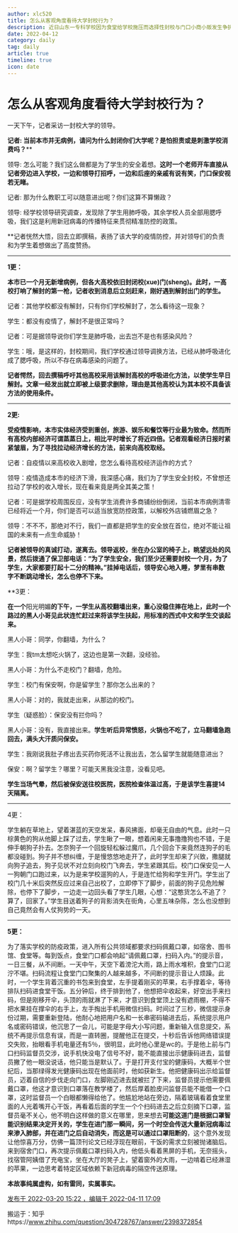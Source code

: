 ```yaml
---
author: xlc520
title: 怎么从客观角度看待大学封校行为？
description: 近日山东一专科学校因为食堂给学校施压而选择性封校与门口小商小贩发生争执。双方各执一词，争执不下，都是口口声声站在学生角度考虑（其实都为了赚学生钱），请问大家对大学封校怎么看？
date: 2022-04-12
category: daily
tag: daily
article: true
timeline: true
icon: date
---
```


# 怎么从客观角度看待大学封校行为？

一天下午，记者采访一封校大学的领导。

**记者: 当前本市并无病例，请问为什么封闭你们大学呢？是怕担责或是刺激学校消费吗？****

领导: 怎么可能？我们这么做都是为了学生的安全着想。**这时一个老师开车直接从记者旁边进入学校，一边和领导打招呼，一边和后座的亲戚有说有笑，门口保安视若无睹。**

记者: 那为什么教职工可以随意进出呢？你们这算不算懒政？

领导: 经学校领导研究调查，发现除了学生用肺呼吸，其余学校人员全部用腮呼吸，我们这是利用新冠病毒的传播特征来贯彻精准防控的政策。

**记者恍然大悟，回去立即撰稿，表扬了该大学的疫情防控，并对领导们的负责和为学生着想做出了高度赞扬。

------

**1更：**

**本市已一个月无新增病例，但各大高校依旧封闭校(xue)门(sheng)。此时，一高校打响了解封的第一枪，记者收到消息后立刻赶来，刚好遇到解封出门的学生。**

记者：其他学校都没有解封，只有你们学校解封了，怎么看待这一现象？

学生：都没有疫情了，解封不是很正常吗？

记者：可是据领导说你们学生是肺呼吸，出去岂不是也有感染风险？

学生：哦，是这样的，封校期间，我们学校通过领导调换方法，已经从肺呼吸进化成了腮呼吸，所以不存在病毒感染的问题了。

**记者愕然，回去撰稿呼吁其他高校采用该解封高校的呼吸进化方法，以使学生早日解封。文章一经发出就立即被上级要求删除，理由是其他高校认为其本校不具备该方法的使用条件。**

----

**2更:**

**受疫情影响，本市实体经济受到重创，旅游、娱乐和餐饮等行业最为致命。然而所有高校内部经济可谓蒸蒸日上，相比平时增长了将近四倍。记者观看经济日报时紧紧皱眉，为了寻找拉动经济增长的方法，前来向高校取经。**

记者：自疫情以来高校收入剧增，您怎么看待高校经济运作的方式？

领导：疫情造成本市的经济下滑，我深感心痛，我们为了学生安全封校，不曾想还拉动了学校的收入增长，现在看来竟是两全其美之策！

记者：可是据学校周围反应，没有学生消费许多商铺纷纷倒闭，当前本市病例清零已经将近一个月，你们是否可以适当放宽防控政策，以解校外店铺燃眉之急？

领导：不不不，那绝对不行，我们一直都是把学生的安全放在首位，绝对不能让祖国的未来有一点生命威胁！

**记者被领导的真诚打动，遂离去。领导返校，坐在办公室的椅子上，眺望远处的风景，然后拨通了保卫部电话：“为了学生安全，我们至少还需要封校一个月，为了学生，大家都要打起十二分的精神。”挂掉电话后，领导安心地入睡，梦里有串数字不断跳动增长，怎么也停不下来。**

**3更：

**在一个**阳光明媚**的下午，一学生从高校翻墙出来，重心没稳住摔在地上，此时一个路过的黑人小哥见此状连忙赶过来将该学生扶起，用标准的西式中文和学生交谈起来。**

黑人小哥：同学，你翻墙，为什么？

学生：我tm太想吃火锅了，这边也是第一次翻，没经验。

黑人小哥：为什么不走校门？翻墙，危险。

学生：校门有保安啊，你是留学生？那你怎么出来的？

黑人小哥：对的，我就走出来，从那边的校门。

学生（疑惑脸）：保安没有拦你吗？

黑人小哥：没有，我直接出来。**学生听后异常愤怒，火锅也不吃了，立马翻墙急跑回去，满头大汗质问保安。**

学生：我刚说我肚子疼出去买药你死活不让我出去，怎么留学生就能随意进出？

保安：啊？留学生？哪里？可能天黑我没注意，没看见吧。

**学生当场气晕，然后被保安送往校医院，医院检查体温过高，于是该学生喜提14天隔离。**

-----

4更：

学生躺在草地上，望着湛蓝的天空发呆，春风拂面，却毫无自由的气息。此时一只棕黄色的狗从他脚上踩了过去，学生瞅了一眼，想着闲来无事撸撸狗也不错，于是伸手朝狗子扑去。怎奈狗子一个回旋轻松躲过魔爪，几个回合下来竟然连狗子的毛都没碰到。狗子并不想纠缠，于是慢悠悠地走开了，此时学生却来了兴致，撒腿就向狗子追去，狗子见状不对立刻向校门飞奔去，学生紧跟其后。校门口保安见一人一狗朝门口跑过来，以为是来学校遛狗的人，于是连忙给狗和学生开门。学生出了校门几十米后突然反应过来自己出校了，立即停下了脚步，前面的狗子见危险解除，也停下了脚步，一边走一边回头看了学生几眼，心想：“这憨货怎么不追了？算了，回家了。”学生目送着狗子的背影消失在街角，心里五味杂陈，怎么也没想到自己竟然会有人仗狗势的一天。

----

**5更：**

为了落实学校的防疫政策，进入所有公共领域都要求扫码佩戴口罩，如宿舍、图书馆、食堂等。每到饭点，食堂门口都会响起“请佩戴口罩，扫码入内。”的提示音，一日三餐，从不间断。一天中午，天空下着滂沱大雨，路上雨水堆积，食堂门口泥泞不堪。扫码流程让食堂门口聚集的人越来越多，不间断的提示音让人烦躁。此时，一个学生背着沉重的书包来到食堂，左手提着刚买的苹果，右手撑着伞，等待排队扫码进食堂干饭。五分钟后，终于排到他了，他想把伞收起来，好空出手来扫码，但是刚移开伞，头顶的雨就淋了下来，才意识到食堂顶上没有遮雨棚，不得不把水果挂在撑伞的右手上，左手掏出手机用微信扫码。时间过了三秒，微信提示身份过期，需要重新登陆，他耐心地把用户名和一长串密码输进去后，系统提示用户名或密码错误，他沉思了一会儿，可能是字母大小写问题，重新输入信息提交，系统不再提示信息有误，而是一直转圈，提醒他正在提交，十秒后告诉他网络错误提交失败，抬眼看手机电量还有5％，很明显，此时他心里是wc的。于是他上前与门口扫码监督员交涉，说手机快没电了信号不好，能不能直接出示健康码进去，监督员撇了他一眼没说话，他只能当是默认了。于是打开支付宝的健康码，大概半个世纪后，当那绿得发光健康码出现在他面前时，他如获新生。他把健康码出示给监督员，迈着自信的步伐走向门口，左脚刚迈进去就被拦了下来，监督员提示他需要佩戴口罩，他这才意识到口罩落在教学楼了，然后厚着脸皮问监督员能不能借一个口罩，这时监督员一个白眼都懒得给他了。他尴尬地站在旁边，隔着玻璃看着食堂里面的人光着嘴开心干饭，再看着后面的学生一个个扫码进去之后立刻摘下口罩，监督员毫不关心，他不明白这样做的意义在哪里，思来想去**可能这道门是根据口罩智能识别结果决定开关的，学生在进门那一瞬间，另一个时空会传送大量新冠病毒过来渗入肺部，并在进门之后自动消失，而这是可以通过口罩阻断的**，这个意外发现让他惊喜万分，仿佛一篇顶刊论文已经浮现在眼前，干饭的需求立刻被抛诸脑后。来到宿舍门口，再次提示佩戴口罩扫码入内，他低头看着黑屏的手机，无奈摇头，找宿管阿姨借了充电宝，坐在大厅的凳子上，望着窗外的大雨，一边啃着已经淋湿的苹果，一边思考着特定区域依赖下新冠病毒的隔空传送原理。

**本故事纯属虚构，如有雷同，实属事实。**

[发布于 2022-03-20 15:22 ，编辑于 2022-04-11 17:09](https://www.zhihu.com/question/304728767/answer/2398372854)

搬运于：知乎https://www.zhihu.com/question/304728767/answer/2398372854